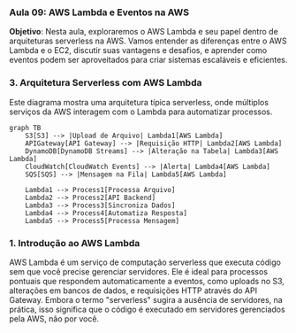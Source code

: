 ### Aula 09: AWS Lambda e Eventos na AWS

**Objetivo**: Nesta aula, exploraremos o AWS Lambda e seu papel dentro de arquiteturas serverless na AWS. Vamos entender as diferenças entre o AWS Lambda e o EC2, discutir suas vantagens e desafios, e aprender como eventos podem ser aproveitados para criar sistemas escaláveis e eficientes.

### 3. **Arquitetura Serverless com AWS Lambda**

Este diagrama mostra uma arquitetura típica serverless, onde múltiplos serviços da AWS interagem com o Lambda para automatizar processos.

```mermaid
graph TB
    S3[S3] --> |Upload de Arquivo| Lambda1[AWS Lambda]
    APIGateway[API Gateway] --> |Requisição HTTP| Lambda2[AWS Lambda]
    DynamoDB[DynamoDB Streams] --> |Alteração na Tabela| Lambda3[AWS Lambda]
    CloudWatch[CloudWatch Events] --> |Alerta| Lambda4[AWS Lambda]
    SQS[SQS] --> |Mensagem na Fila| Lambda5[AWS Lambda]

    Lambda1 --> Process1[Processa Arquivo]
    Lambda2 --> Process2[API Backend]
    Lambda3 --> Process3[Sincroniza Dados]
    Lambda4 --> Process4[Automatiza Resposta]
    Lambda5 --> Process5[Processa Mensagem]
```

### **1. Introdução ao AWS Lambda**

AWS Lambda é um serviço de computação serverless que executa código sem que você precise gerenciar servidores. Ele é ideal para processos pontuais que respondem automaticamente a eventos, como uploads no S3, alterações em bancos de dados, e requisições HTTP através do API Gateway. Embora o termo "serverless" sugira a ausência de servidores, na prática, isso significa que o código é executado em servidores gerenciados pela AWS, não por você.
